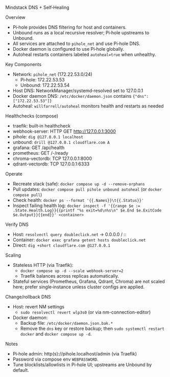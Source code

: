 Mindstack DNS + Self‑Healing

Overview
- Pi‑hole provides DNS filtering for host and containers.
- Unbound runs as a local recursive resolver; Pi‑hole upstreams to Unbound.
- All services are attached to `pihole_net` and use Pi‑hole DNS.
- Docker daemon is configured to use Pi‑hole globally.
- Autoheal restarts containers labeled `autoheal=true` when unhealthy.

Key Components
- Network: `pihole_net` (172.22.53.0/24)
  - Pi‑hole: 172.22.53.53
  - Unbound: 172.22.53.54
- Host DNS: NetworkManager/systemd‑resolved set to 127.0.0.1
- Docker daemon DNS: `/etc/docker/daemon.json` contains `{"dns": ["172.22.53.53"]}`
- Autoheal: `willfarrell/autoheal` monitors health and restarts as needed

Healthchecks (compose)
- traefik: built‑in healthcheck
- webhook-server: HTTP GET http://127.0.0.1:3000
- pihole: `dig @127.0.0.1 localhost`
- unbound: `drill @127.0.0.1 cloudflare.com A`
- grafana: GET /api/health
- prometheus: GET /-/ready
- chroma-vectordb: TCP 127.0.0.1:8000
- qdrant-vectordb: TCP 127.0.0.1:6333

Operate
- Recreate stack (safe): `docker compose up -d --remove-orphans`
- Pull updates: `docker compose pull pihole unbound autoheal` (or `docker compose pull`)
- Check health: `docker ps --format '{{.Names}}\t{{.Status}}'`
- Inspect failing health log:
  `docker inspect -f '{{range $e := .State.Health.Log}}{{printf "%s exit=%d\n%s\n" $e.End $e.ExitCode $e.Output}}{{end}}' <container>`

Verify DNS
- Host: `resolvectl query doubleclick.net` → 0.0.0.0 / ::
- Container: `docker exec grafana getent hosts doubleclick.net`
- Direct: `dig +short cloudflare.com @127.0.0.1`

Scaling
- Stateless HTTP (via Traefik):
  - `docker compose up -d --scale webhook-server=2`
  - Traefik balances across replicas automatically.
- Stateful services (Prometheus, Grafana, Qdrant, Chroma) are not scaled here; prefer single‑instance unless cluster configs are applied.

Change/rollback DNS
- Host: revert NM settings
  - `sudo resolvectl revert wlp3s0` (or via nm-connection-editor)
- Docker daemon:
  - Backup file: `/etc/docker/daemon.json.bak.*`
  - Remove the `dns` key or restore backup; then `sudo systemctl restart docker` and `docker compose up -d`.

Notes
- Pi‑hole admin: http(s)://pihole.localhost/admin (via Traefik)
- Password via compose env `WEBPASSWORD`.
- Tune blocklists/allowlists in Pi‑hole UI; upstreams are Unbound by default.

